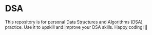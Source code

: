 # DSA
This repository is for personal Data Structures and Algorithms (DSA) practice. Use it to upskill and improve your DSA skills. Happy coding! 🚀
